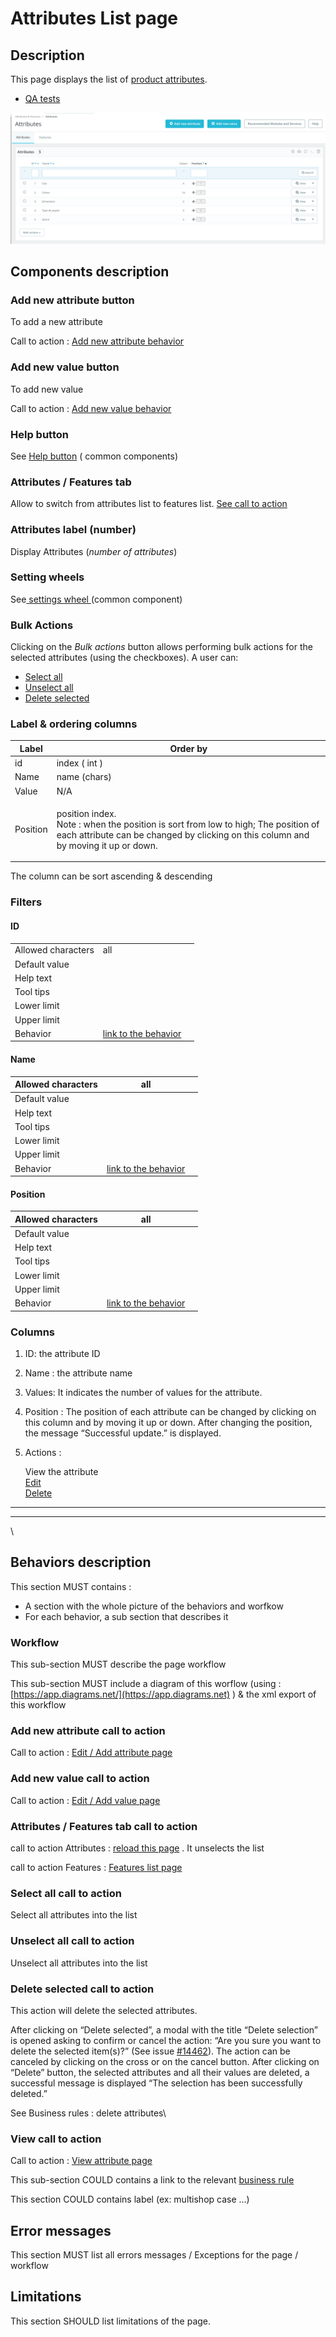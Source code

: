 # Attributes List page

## Description

This page displays the list of [product attributes](../../../../../../business-rules/product-attributes.md).



* [QA tests](https://build.prestashop.com/test-scenarios/scenarios/core/functional/bo/catalog/attributes-and-features/attributes.html)

![Attributes listing](../../../../../../../.gitbook/assets/attributes-list.png)



## Components description

### Add new attribute button

To add a new attribute

Call to action : [Add new attribute behavior](page-template.md#add-new-attribute-call-to-action)

### Add new value button

To add new value

Call to action : [Add new value behavior](page-template.md#add-new-value)

### Help  button

See [Help button](../../../../../common-components/help-button.md) ( common components)&#x20;

### Attributes / Features tab

Allow to switch from attributes list to features list. [See call to action](page-template.md#attributes-features-tab-behavior)

### Attributes label (number)

Display Attributes (_number of attributes_)&#x20;

### Setting wheels

See[ settings wheel ](../../../../../common-components/settings-wheel.md)(common component)

### Bulk Actions

Clicking on the _Bulk actions_ button allows performing bulk actions for the selected attributes (using the checkboxes). A user can:

* [Select all](page-template.md#bulk-action-select-all)&#x20;
* [Unselect all](page-template.md#bulk-action-unselect-all)
* [Delete selected](page-template.md#bulk-action-delete-selected)

### Label & ordering columns

| Label    | Order by                                                                                                                                                                             |
| -------- | ------------------------------------------------------------------------------------------------------------------------------------------------------------------------------------ |
| id       | index ( int )                                                                                                                                                                        |
| Name     | name (chars)                                                                                                                                                                         |
| Value    | N/A                                                                                                                                                                                  |
| Position | <p>position index. <br>Note : when the position is sort from low to high; The position of each attribute can be changed by clicking on this column and by moving it up or down. </p> |

The column can be sort ascending & descending

### Filters

#### ID

|                    |                                                                      |   |
| ------------------ | -------------------------------------------------------------------- | - |
| Allowed characters | all                                                                  |   |
| Default value      |                                                                      |   |
| Help text          |                                                                      |   |
| Tool tips          |                                                                      |   |
| Lower limit        |                                                                      |   |
| Upper limit        |                                                                      |   |
| Behavior           | [link to the behavior](page-template.md#one-component-description-1) |   |

#### Name

| Allowed characters | all                                                                  |   |
| ------------------ | -------------------------------------------------------------------- | - |
| Default value      |                                                                      |   |
| Help text          |                                                                      |   |
| Tool tips          |                                                                      |   |
| Lower limit        |                                                                      |   |
| Upper limit        |                                                                      |   |
| Behavior           | [link to the behavior](page-template.md#one-component-description-1) |   |

#### Position

| Allowed characters | all                                                                  |   |
| ------------------ | -------------------------------------------------------------------- | - |
| Default value      |                                                                      |   |
| Help text          |                                                                      |   |
| Tool tips          |                                                                      |   |
| Lower limit        |                                                                      |   |
| Upper limit        |                                                                      |   |
| Behavior           | [link to the behavior](page-template.md#one-component-description-1) |   |

### Columns

1. ID: the attribute ID&#x20;
2. Name : the attribute name
3. Values: It indicates the number of values for the attribute.
4. Position : The position of each attribute can be changed by clicking on this column and by moving it up or down. After changing the position, the message “Successful update.” is displayed.
5.  Actions :&#x20;

    &#x20;View the attribute\
    &#x20;[Edit](page-template.md#add-new-attribute-button) \
    [ Delete](page-template.md#bulk-action-delete-selected)

****

****

\


##

## Behaviors description

This section MUST contains :

* A section with the whole picture of the behaviors and worfkow
* For each behavior, a sub section that describes it

### Workflow

This sub-section MUST describe the page workflow

This sub-section MUST include a diagram of this worflow (using : [https://app.diagrams.net/](https://app.diagrams.net) ) & the xml export of this workflow

### Add new attribute call to action

Call to action : [Edit / Add attribute page](edit-add-attribute-page.md)

### Add new value call to action

Call to action : [Edit / Add value page](edit-add-new-value.md)

### Attributes / Features tab call to action

call to action Attributes : [reload this page](page-template.md) . It unselects the list

call to action Features : [Features list page](../features/features-list-page.md) &#x20;

### Select all call to action

Select all attributes into the list

### Unselect all call to action

Unselect all attributes into the list

### Delete selected call to action

This action will delete the selected attributes.&#x20;

After clicking on “Delete selected”, a modal with the title “Delete selection” is opened asking to confirm or cancel the action: “Are you sure you want to delete the selected item(s)?” (See issue [#14462](https://github.com/PrestaShop/PrestaShop/issues/14462)). The action can be canceled by clicking on the cross or on the cancel button. After clicking on “Delete” button, the selected attributes and all their values are deleted, a successful message is displayed “The selection has been successfully deleted.”

See Business rules : delete attributes\


### View call to action

Call to action : [View attribute page](view-attrribute-page.md)



This sub-section COULD contains a link to the relevant [business rule](../../../../../../../functionnal-documentation/how-to-write-functional-documentation/templates/broken-reference/)

This section COULD contains label (ex: multishop case ...)

## Error messages

This section MUST list all errors messages / Exceptions for the page / workflow

## Limitations

This section SHOULD list limitations of the page.
